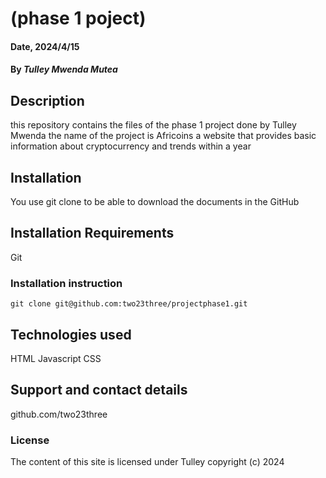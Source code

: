 # (phase 1 poject)

#### Date, 2024/4/15

#### By *Tulley Mwenda Mutea*

## Description
this repository contains the files of the phase 1 project done by Tulley Mwenda
the name of the project is Africoins a website that provides basic information 
about cryptocurrency and trends within a year

## Installation
You use git clone to be able to download the documents in the GitHub

## Installation Requirements
Git

### Installation instruction
```
git clone git@github.com:two23three/projectphase1.git

```


## Technologies used
HTML
Javascript
CSS

## Support and contact details
github.com/two23three

### License
The content of this site is licensed under Tulley
copyright (c) 2024
